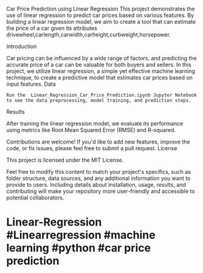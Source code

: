 Car Price Prediction using Linear Regression
This project demonstrates the use of linear regression to predict car prices based on various features.
By building a linear regression model, we aim to create a tool that can estimate the price of a car given its attributes drivewheel,carlength,carwidth,carheight,curbweight,horsepower.


Introduction

Car pricing can be influenced by a wide range of factors, and predicting the accurate price of a car can be valuable for both buyers and sellers. 
In this project, we utilize linear regression, a simple yet effective machine learning technique, to create a predictive model that estimates car prices based on input features.
Data


    Run the  Linear_Regression_Car_Price_Prediction.ipynb Jupyter Notebook to see the data preprocessing, model training, and prediction steps.

Results

After training the linear regression model, we evaluate its performance using metrics like Root Mean Squared Error (RMSE) and R-squared. 

Contributions are welcome! If you'd like to add new features, improve the code, or fix issues, please feel free to submit a pull request.
License

This project is licensed under the MIT License.

Feel free to modify this content to match your project's specifics, such as folder structure, data sources, and any additional information you want to provide to users.
Including details about installation, usage, results, and contributing will make your repository more user-friendly and accessible to potential collaborators.
# Linear-Regression #Linearregression #machine learning #python #car price prediction
